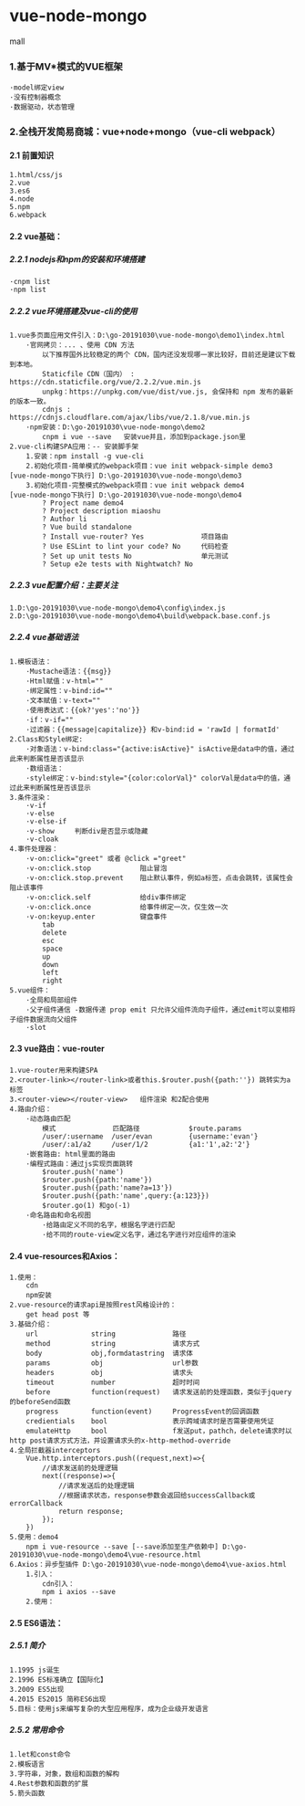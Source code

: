 # vue-node-mongo
mall

### 1.基于MV*模式的VUE框架
    
    ·model绑定view
    ·没有控制器概念
    ·数据驱动，状态管理
    
### 2.全栈开发简易商城：vue+node+mongo（vue-cli webpack）

#### 2.1 前置知识
    
    1.html/css/js
    2.vue
    3.es6
    4.node
    5.npm 
    6.webpack
   
#### 2.2 vue基础：

##### 2.2.1 nodejs和npm的安装和环境搭建
    
    ·cnpm list
    ·npm list
    
##### 2.2.2 vue环境搭建及vue-cli的使用
    
    1.vue多页面应用文件引入：D:\go-20191030\vue-node-mongo\demo1\index.html
        ·官网拷贝：... 、使用 CDN 方法
            以下推荐国外比较稳定的两个 CDN，国内还没发现哪一家比较好，目前还是建议下载到本地。
            Staticfile CDN（国内） : https://cdn.staticfile.org/vue/2.2.2/vue.min.js
            unpkg：https://unpkg.com/vue/dist/vue.js, 会保持和 npm 发布的最新的版本一致。
            cdnjs : https://cdnjs.cloudflare.com/ajax/libs/vue/2.1.8/vue.min.js
        ·npm安装：D:\go-20191030\vue-node-mongo\demo2
            cnpm i vue --save   安装vue并且，添加到package.json里
    2.vue-cli构建SPA应用：-- 安装脚手架
        1.安装：npm install -g vue-cli
        2.初始化项目-简单模式的webpack项目：vue init webpack-simple demo3 [vue-node-mongo下执行] D:\go-20191030\vue-node-mongo\demo3
        3.初始化项目-完整模式的webpack项目：vue init webpack demo4        [vue-node-mongo下执行] D:\go-20191030\vue-node-mongo\demo4
            ? Project name demo4
            ? Project description miaoshu
            ? Author li
            ? Vue build standalone
            ? Install vue-router? Yes              项目路由
            ? Use ESLint to lint your code? No     代码检查 
            ? Set up unit tests No                 单元测试 
            ? Setup e2e tests with Nightwatch? No

##### 2.2.3 vue配置介绍：主要关注
    
    1.D:\go-20191030\vue-node-mongo\demo4\config\index.js
    2.D:\go-20191030\vue-node-mongo\demo4\build\webpack.base.conf.js
    
##### 2.2.4 vue基础语法
    
    1.模板语法：
        ·Mustache语法：{{msg}}
        ·Html赋值：v-html=""
        ·绑定属性：v-bind:id=""
        ·文本赋值：v-text=""
        ·使用表达式：{{ok?'yes':'no'}}
        ·if：v-if=""
        ·过滤器：{{message|capitalize}} 和v-bind:id = 'rawId | formatId'
    2.Class和Style绑定:
        ·对象语法：v-bind:class="{active:isActive}" isActive是data中的值，通过此来判断属性是否该显示
        ·数组语法：
        ·style绑定：v-bind:style="{color:colorVal}" colorVal是data中的值，通过此来判断属性是否该显示
    3.条件渲染：
        ·v-if
        ·v-else
        ·v-else-if
        ·v-show     判断div是否显示或隐藏
        ·v-cloak    
    4.事件处理器：
        ·v-on:click="greet" 或者 @click ="greet"
        ·v-on:click.stop            阻止冒泡
        ·v-on:click.stop.prevent    阻止默认事件，例如a标签，点击会跳转，该属性会阻止该事件
        ·v-on:click.self            给div事件绑定
        ·v-on:click.once            给事件绑定一次，仅生效一次
        ·v-on:keyup.enter           键盘事件
            tab
            delete
            esc
            space
            up
            down
            left
            right
    5.vue组件：
        ·全局和局部组件
        ·父子组件通信 -数据传递 prop emit 只允许父组件流向子组件，通过emit可以变相将子组件数据流向父组件
        ·slot

#### 2.3 vue路由：vue-router

    1.vue-router用来构建SPA
    2.<router-link></router-link>或者this.$router.push({path:''}) 跳转实为a标签
    3.<router-view></router-view>   组件渲染 和2配合使用
    4.路由介绍：
        ·动态路由匹配
            模式              匹配路径            $route.params
            /user/:username  /user/evan         {username:'evan'}
            /user/:a1/a2     /user/1/2          {a1:'1',a2:'2'}
        ·嵌套路由: html里面的路由
        ·编程式路由：通过js实现页面跳转
            $router.push('name')
            $router.push({path:'name'})
            $router.push({path:'name?a=13'})
            $router.push({path:'name',query:{a:123}})
            $router.go(1) 和go(-1)  
        ·命名路由和命名视图
            ·给路由定义不同的名字，根据名字进行匹配    
            ·给不同的route-view定义名字，通过名字进行对应组件的渲染
 
#### 2.4 vue-resources和Axios：

    1.使用：
        cdn
        npm安装
    2.vue-resource的请求api是按照rest风格设计的：
        get head post 等
    3.基础介绍：
        url             string              路径
        method          string              请求方式
        body            obj,formdatastring  请求体
        params          obj                 url参数
        headers         obj                 请求头
        timeout         number              超时时间
        before          function(request)   请求发送前的处理函数，类似于jquery的beforeSend函数
        progress        function(event)     ProgressEvent的回调函数
        credientials    bool                表示跨域请求时是否需要使用凭证
        emulateHttp     bool                f发送put，pathch，delete请求时以http post请求方式方法，并设置请求头的x-http-method-override
    4.全局拦截器interceptors
        Vue.http.interceptors.push((request,next)=>{
            //请求发送前的处理逻辑
            next((response)=>{
                //请求发送后的处理逻辑
                //根据请求状态，response参数会返回给successCallback或errorCallback
                return response;
            });
        })
    5.使用：demo4
        npm i vue-resource --save [--save添加至生产依赖中] D:\go-20191030\vue-node-mongo\demo4\vue-resource.html
    6.Axios：异步型插件 D:\go-20191030\vue-node-mongo\demo4\vue-axios.html
        1.引入：
            cdn引入：
            npm i axios --save
        2.使用：

#### 2.5 ES6语法：

##### 2.5.1 简介
    
    1.1995 js诞生
    2.1996 ES标准确立【国际化】
    3.2009 ES5出现
    4.2015 ES2015 简称ES6出现
    5.目标：使用js来编写复杂的大型应用程序，成为企业级开发语言
    
##### 2.5.2 常用命令
    
    1.let和const命令
    2.模板语言
    3.字符串，对象，数组和函数的解构
    4.Rest参数和函数的扩展
    5.箭头函数
    
 

